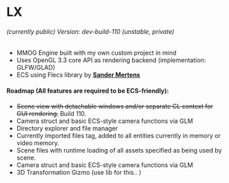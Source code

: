 # LX
###### (currently public) Version: dev-build-110 (unstable, private)

- MMOG Engine built with my own custom project in mind
- Uses OpenGL 3.3 core API as rendering backend (implementation: GLFW/GLAD)
- ECS using Flecs library by [**Sander Mertens** ](https://github.com/SanderMertens/flecs/)


#### Roadmap (All features are required to be ECS-friendly):
- ~~Scene view with detachable windows and/or separate GL context for GUI rendering.~~ Build 110.
- Camera struct and basic ECS-style camera functions via GLM
- Directory explorer and file manager
- Currently imported files tag, added to all entities currently in memory or video memory.
- Scene files with runtime loading of all assets specified as being used by scene.
- Camera struct and basic ECS-style camera functions via GLM
- 3D Transformation Gizmo (use lib for this.. )
